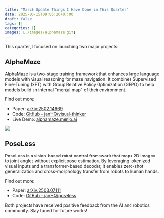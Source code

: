 ```yaml
---
title: "March Update Things I Have Done in This Quarter"
date: 2025-03-15T09:05:26+07:00
draft: false
tags: []
categories: []
images: [./images/alphamaze.gif]
---
```

This quarter, I focused on launching two major projects:  

## AlphaMaze  
AlphaMaze is a two-stage training framework that enhances large language models with visual reasoning for maze navigation. It combines Supervised Fine-Tuning (SFT) with Group Relative Policy Optimization (GRPO) to help models build an internal "mental map" of their environment.  

Find out more:  
- Paper: [arXiv:2502.14669](https://arxiv.org/abs/2502.14669)  
- Code: [GitHub - janHQ/visual-thinker](https://github.com/janhq/visual-thinker)  
- Live Demo: [alphamaze.menlo.ai](https://alphamaze.menlo.ai/)  

![](./images/alphamaze.gif)  

## PoseLess  
PoseLess is a vision-based robot control framework that maps 2D images to joint angles without explicit pose estimation. By leveraging tokenized visual inputs and a transformer-based decoder, it enables zero-shot generalization and cross-morphology transfer from robots to human hands.  

Find out more:  
- Paper: [arXiv:2503.07111](https://arxiv.org/abs/2503.07111)  
- Code: [GitHub - janHQ/poseless](https://github.com/janhq/poseless)  

Both projects have received positive feedback from the AI and robotics community. Stay tuned for future works!
